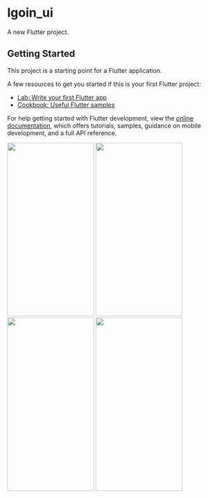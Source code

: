 # lgoin_ui

A new Flutter project.

## Getting Started

This project is a starting point for a Flutter application.

A few resources to get you started if this is your first Flutter project:

- [Lab: Write your first Flutter app](https://docs.flutter.dev/get-started/codelab)
- [Cookbook: Useful Flutter samples](https://docs.flutter.dev/cookbook)

For help getting started with Flutter development, view the
[online documentation](https://docs.flutter.dev/), which offers tutorials,
samples, guidance on mobile development, and a full API reference.

<img src="https://github.com/gauravkakad1/Flutter-Projects-Apps/assets/120310412/c03028e2-02d0-46aa-8a56-e556e807ea50" style="width:200px; height:400px;">
<img src="https://github.com/gauravkakad1/Flutter-Projects-Apps/assets/120310412/87b2a661-aeca-42f5-916a-222897dd8a91" style="width:200px;height:400px;">
<img src="https://github.com/gauravkakad1/Flutter-Projects-Apps/assets/120310412/4e9fa05b-eff8-45dc-a19e-95df9ea1e744" style="width:200px;height:400px;">
<img src="https://github.com/gauravkakad1/Flutter-Projects-Apps/assets/120310412/076494cc-7dfc-4ea0-8f64-82148ed120eb" style="width:200px;height:400px;">
